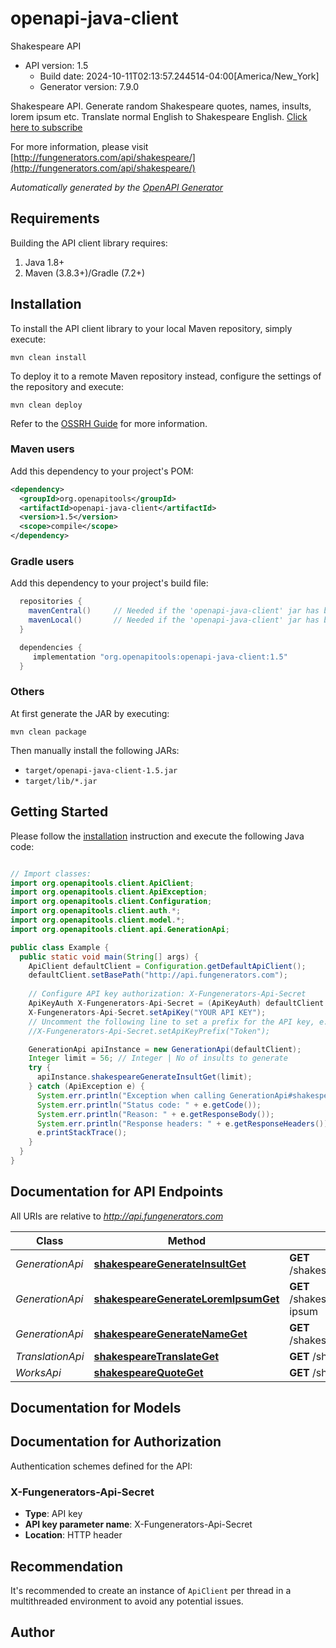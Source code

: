 # openapi-java-client

Shakespeare API
- API version: 1.5
  - Build date: 2024-10-11T02:13:57.244514-04:00[America/New_York]
  - Generator version: 7.9.0

Shakespeare API. Generate random Shakespeare quotes, names, insults, lorem ipsum etc. Translate normal English to Shakespeare English.  [Click here to subscribe](http://fungenerators.com/api/shakespeare/) 


  For more information, please visit [http://fungenerators.com/api/shakespeare/](http://fungenerators.com/api/shakespeare/)

*Automatically generated by the [OpenAPI Generator](https://openapi-generator.tech)*


## Requirements

Building the API client library requires:
1. Java 1.8+
2. Maven (3.8.3+)/Gradle (7.2+)

## Installation

To install the API client library to your local Maven repository, simply execute:

```shell
mvn clean install
```

To deploy it to a remote Maven repository instead, configure the settings of the repository and execute:

```shell
mvn clean deploy
```

Refer to the [OSSRH Guide](http://central.sonatype.org/pages/ossrh-guide.html) for more information.

### Maven users

Add this dependency to your project's POM:

```xml
<dependency>
  <groupId>org.openapitools</groupId>
  <artifactId>openapi-java-client</artifactId>
  <version>1.5</version>
  <scope>compile</scope>
</dependency>
```

### Gradle users

Add this dependency to your project's build file:

```groovy
  repositories {
    mavenCentral()     // Needed if the 'openapi-java-client' jar has been published to maven central.
    mavenLocal()       // Needed if the 'openapi-java-client' jar has been published to the local maven repo.
  }

  dependencies {
     implementation "org.openapitools:openapi-java-client:1.5"
  }
```

### Others

At first generate the JAR by executing:

```shell
mvn clean package
```

Then manually install the following JARs:

* `target/openapi-java-client-1.5.jar`
* `target/lib/*.jar`

## Getting Started

Please follow the [installation](#installation) instruction and execute the following Java code:

```java

// Import classes:
import org.openapitools.client.ApiClient;
import org.openapitools.client.ApiException;
import org.openapitools.client.Configuration;
import org.openapitools.client.auth.*;
import org.openapitools.client.model.*;
import org.openapitools.client.api.GenerationApi;

public class Example {
  public static void main(String[] args) {
    ApiClient defaultClient = Configuration.getDefaultApiClient();
    defaultClient.setBasePath("http://api.fungenerators.com");
    
    // Configure API key authorization: X-Fungenerators-Api-Secret
    ApiKeyAuth X-Fungenerators-Api-Secret = (ApiKeyAuth) defaultClient.getAuthentication("X-Fungenerators-Api-Secret");
    X-Fungenerators-Api-Secret.setApiKey("YOUR API KEY");
    // Uncomment the following line to set a prefix for the API key, e.g. "Token" (defaults to null)
    //X-Fungenerators-Api-Secret.setApiKeyPrefix("Token");

    GenerationApi apiInstance = new GenerationApi(defaultClient);
    Integer limit = 56; // Integer | No of insults to generate
    try {
      apiInstance.shakespeareGenerateInsultGet(limit);
    } catch (ApiException e) {
      System.err.println("Exception when calling GenerationApi#shakespeareGenerateInsultGet");
      System.err.println("Status code: " + e.getCode());
      System.err.println("Reason: " + e.getResponseBody());
      System.err.println("Response headers: " + e.getResponseHeaders());
      e.printStackTrace();
    }
  }
}

```

## Documentation for API Endpoints

All URIs are relative to *http://api.fungenerators.com*

Class | Method | HTTP request | Description
------------ | ------------- | ------------- | -------------
*GenerationApi* | [**shakespeareGenerateInsultGet**](docs/GenerationApi.md#shakespeareGenerateInsultGet) | **GET** /shakespeare/generate/insult | 
*GenerationApi* | [**shakespeareGenerateLoremIpsumGet**](docs/GenerationApi.md#shakespeareGenerateLoremIpsumGet) | **GET** /shakespeare/generate/lorem-ipsum | 
*GenerationApi* | [**shakespeareGenerateNameGet**](docs/GenerationApi.md#shakespeareGenerateNameGet) | **GET** /shakespeare/generate/name | 
*TranslationApi* | [**shakespeareTranslateGet**](docs/TranslationApi.md#shakespeareTranslateGet) | **GET** /shakespeare/translate | 
*WorksApi* | [**shakespeareQuoteGet**](docs/WorksApi.md#shakespeareQuoteGet) | **GET** /shakespeare/quote | 


## Documentation for Models



<a id="documentation-for-authorization"></a>
## Documentation for Authorization


Authentication schemes defined for the API:
<a id="X-Fungenerators-Api-Secret"></a>
### X-Fungenerators-Api-Secret

- **Type**: API key
- **API key parameter name**: X-Fungenerators-Api-Secret
- **Location**: HTTP header


## Recommendation

It's recommended to create an instance of `ApiClient` per thread in a multithreaded environment to avoid any potential issues.

## Author



